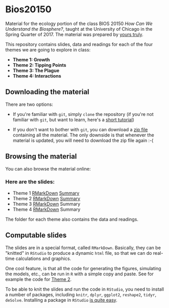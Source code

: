 # Bios20150

Material for the ecology portion of the class BIOS 20150 *How Can We Understand the Biosphere?*, taught at the University of Chicago in the Spring Quarter of 2017. The material was prepared by [yours truly](http://allesinalab.uchicago.edu/?page_id=2).

This repository contains slides, data and readings for each of the four themes we are going to explore in class:

- **Theme 1: Growth**
- **Theme 2: Tipping Points**
- **Theme 3: The Plague**
- **Theme 4: Interactions**

## Downloading the material

There are two options:
- If you're familiar with `git`, simply `clone` the repository 
(if you're not familiar with `git`, but want to learn, here's a [short tutorial](http://goo.gl/H1qfgr)) 

- If you don't want to bother with `git`, you can download a [zip file](https://github.com/StefanoAllesina/Bios20150/archive/master.zip) containing all the material. 
The only downside is that whenever the material is updated, you will need to download the zip file again :-(

## Browsing the material

You can also browse the material online:
### Here are the slides: 
- Theme 1 [RMarkDown](https://github.com/StefanoAllesina/Bios20150/blob/master/theme_1/theme_1.Rmd) [Summary](https://github.com/StefanoAllesina/Bios20150/blob/master/theme_1/theme_1_summary.pdf)
- Theme 2 [RMarkDown](https://github.com/StefanoAllesina/Bios20150/blob/master/theme_2/theme_2.Rmd) [Summary](https://github.com/StefanoAllesina/Bios20150/blob/master/theme_2/theme_2_summary.pdf)
- Theme 3 [RMarkDown](https://github.com/StefanoAllesina/Bios20150/blob/master/theme_3/theme_3.Rmd) Summary
- Theme 4 [RMarkDown](https://github.com/StefanoAllesina/Bios20150/blob/master/theme_4/theme_4.Rmd) Summary

The folder for each theme also contains the data and readings.

## Computable slides

The slides are in a special format, called `RMarkDown`. Basically, they can be "knitted" in `RStudio` to produce a dynamic `html` file, so that we can do real-time calculations and graphics. 

One cool feature, is that all the code for generating the figures, simulating the models, etc., can be run in `R` with a simple copy and paste. See for example the code for [Theme 2](https://github.com/StefanoAllesina/Bios20150/blob/master/theme_2/theme_2.Rmd).

To be able to knit the slides and run the code in `RStudio`, you need to install a number of packages, including `knitr`, `dplyr`, `ggplot2`, `reshape2`, `tidyr`, `deSolve`. Installing a package in `RStudio` [is quite easy](https://www.youtube.com/watch?v=u1r5XTqrCTQ).
